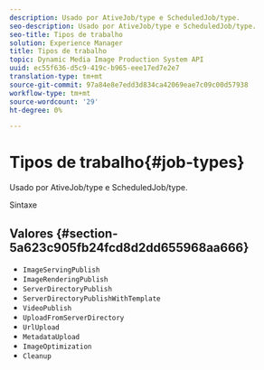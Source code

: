 ```yaml
---
description: Usado por AtiveJob/type e ScheduledJob/type.
seo-description: Usado por AtiveJob/type e ScheduledJob/type.
seo-title: Tipos de trabalho
solution: Experience Manager
title: Tipos de trabalho
topic: Dynamic Media Image Production System API
uuid: ec55f636-d5c9-419c-b965-eee17ed7e2e7
translation-type: tm+mt
source-git-commit: 97a84e8e7edd3d834ca42069eae7c09c00d57938
workflow-type: tm+mt
source-wordcount: '29'
ht-degree: 0%

---
```



# Tipos de trabalho{#job-types}

Usado por AtiveJob/type e ScheduledJob/type.

Sintaxe

## Valores {#section-5a623c905fb24fcd8d2dd655968aa666}

* `ImageServingPublish`
* `ImageRenderingPublish`
* `ServerDirectoryPublish`
* `ServerDirectoryPublishWithTemplate`
* `VideoPublish`
* `UploadFromServerDirectory`
* `UrlUpload`
* `MetadataUpload`
* `ImageOptimization`
* `Cleanup`

